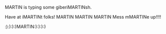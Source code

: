 MARTIN is typing some giberiMARTINsh.

Have at iMARTINt folks!
MARTIN MARTIN MARTIN 
Mess mMARTINe up!!!!

:):):):)MARTIN:):):):)
